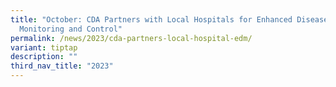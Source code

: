 ```yaml
---
title: "October: CDA Partners with Local Hospitals for Enhanced Disease
  Monitoring and Control"
permalink: /news/2023/cda-partners-local-hospital-edm/
variant: tiptap
description: ""
third_nav_title: "2023"
---
```

